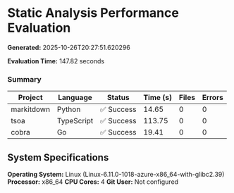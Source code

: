 # Static Analysis Performance Evaluation

**Generated:** 2025-10-26T20:27:51.620296

**Evaluation Time:** 147.82 seconds

### Summary

| Project | Language | Status | Time (s) | Files | Errors |
|---------|----------|--------|----------|-------|--------|
| markitdown | Python | ✅ Success | 14.65 | 0 | 0 |
| tsoa | TypeScript | ✅ Success | 113.75 | 0 | 0 |
| cobra | Go | ✅ Success | 19.41 | 0 | 0 |
## System Specifications

**Operating System:** Linux (Linux-6.11.0-1018-azure-x86_64-with-glibc2.39)
**Processor:** x86_64
**CPU Cores:** 4
**Git User:** Not configured
